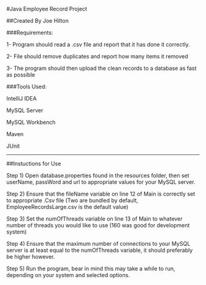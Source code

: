 #Java Employee Record Project

##Created By Joe Hilton

###Requirements:

1- Program should read a .csv file and report that it has done it correctly. 

2- File should remove duplicates and report how many items it removed

3- The program should then upload the clean records to a database as fast as possible

###Tools Used:

IntelliJ IDEA

MySQL Server

MySQL Workbench

Maven

JUnit

---

##Instuctions for Use

Step 1) Open database.properties found in the resources folder, then set userName, passWord and url to appropriate values for your MySQL server.

Step 2) Ensure that the fileName variable on line 12 of Main is correctly set to appropriate .Csv file (Two are bundled by default, EmployeeRecordsLarge.csv is the default value)

Step 3) Set the numOfThreads variable on line 13 of Main to whatever number of threads you would like to use (160 was good for development system)

Step 4) Ensure that the maximum number of connections to your MySQL server is at least equal to the numOfThreads variable, it should preferably be higher however.

Step 5) Run the program, bear in mind this may take a while to run, depending on your system and selected options.